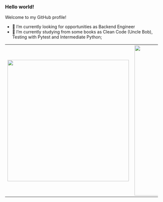 ### Hello world!
Welcome to my GitHub profile!

- 🔭 I’m currently looking for opportunities as Backend Engineer
- 🌱 I’m currently studying from some books as Clean Code (Uncle Bob), Testing with Pytest and Intermediate Python;

<center>
  <table>
    <tr>
        <td><img width="400px" align="left" src="https://github-readme-stats.vercel.app/api/top-langs/?username=JuniorGunner&hide=html,TeX,Jupyter Notebook&layout=compact&theme=merko" /></td>
        <td><img width="495px" align="left" src="https://github-readme-stats.vercel.app/api?username=JuniorGunner&theme=merko"/></td>
    </tr>
  </table>
</center>

<!--
**JuniorGunner/JuniorGunner** is a ✨ _special_ ✨ repository because its `README.md` (this file) appears on your GitHub profile.

Here are some ideas to get you started:

- 🔭 I’m currently working on ...
- 🌱 I’m currently learning ...
- 👯 I’m looking to collaborate on ...
- 🤔 I’m looking for help with ...
- 💬 Ask me about ...
- 📫 How to reach me: ...
- 😄 Pronouns: ...
- ⚡ Fun fact: ...
-->
